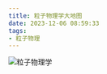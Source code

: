 ```yaml
---
title: 粒子物理学大地图
date: 2023-12-06 08:59:33
tags:
- 粒子物理
---
```


![粒子物理学](/pic/基本功/编程基础/粒子物理学大图/粒子物理学.png)